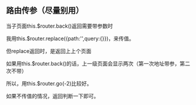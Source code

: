 ## 路由传参（尽量别用）

当子页面this.$router.back()返回需要带参数时

我用this.$router.replace({path:'',query:{}})，来传值。

但replace返回时，是返回上上个页面

如果用this.$router.back()的话，上一级页面会显示两次（第一次地址带参，第二次不带）

所以，用this.$router.go(-2)比较好。

如果不传值的情况，返回判断一下即可。